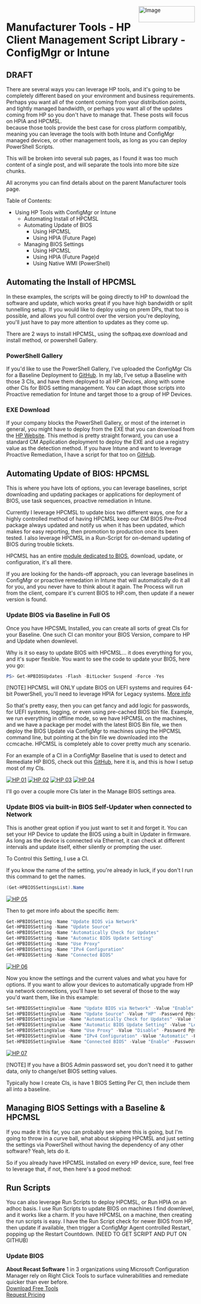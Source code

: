 <img style="float: right;" src="https://docs.recastsoftware.com/media/Recast-Logo-Dark_Horizontal_nav.png"  alt="Image" height="43" width="150">

# Manufacturer Tools - HP Client Management Script Library - ConfigMgr or Intune

## **DRAFT**

There are several ways you can leverage HP tools, and it's going to be completely different based on your environment and business requirements.  Perhaps you want all of the content coming from your distribution points, and tightly managed bandwidth, or perhaps you want all of the updates coming from HP so you don't have to manage that.  These posts will focus on HPIA and HPCMSL.  
because those tools provide the best case for cross platform compatibly, meaning you can leverage the tools with both Intune and ConfigMgr managed devices, or other management tools, as long as you can deploy PowerShell Scripts.

This will be broken into several sub pages, as I found it was too much content of a single post, and will separate the tools into more bite size chunks.

All acronyms you can find details about on the parent Manufacturer tools page.

Table of Contents:

- Using HP Tools with ConfigMgr or Intune
  - Automating Install of HPCMSL
  - Automating Update of BIOS
    - Using HPCMSL
    - Using HPIA (Future Page)
  - Managing BIOS Settings
    - Using HPCMSL
    - Using HPIA (Future Page)d
    - Using Native WMI (PowerShell)

## Automating the Install of HPCMSL

In these examples, the scripts will be going directly to HP to download the software and update, which works great if you have high bandwidth or split tunnelling setup.  If you would like to deploy using on prem DPs, that too is possible, and allows you full control over the version you're deploying, you'll just have to pay more attention to updates as they come up.

There are 2 ways to install HPCMSL, using the softpaq.exe download and install method, or powershell Gallery.  

### PowerShell Gallery

If you'd like to use the PowerShell Gallery, I've uploaded the ConfigMgr CIs for a Baseline Deployment to [GitHub](https://github.com/gwblok/garytown/tree/master/hardware/HP/ConfigItems).  In my lab, I've setup a Baseline with those 3 CIs, and have them deployed to all HP Devices, along with some other CIs for BIOS setting management.  You can adapt those scripts into Proactive remediation for Intune and target those to a group of HP Devices.

### EXE Download

If your company blocks the PowerShell Gallery, or most of the internet in general, you might have to deploy from the EXE that you can download from the [HP Website](https://www.hp.com/us-en/ads/clientmanagement/download.html).  This method is pretty straight forward, you can use a standard CM Application deployment to deploy the EXE and use a registry value as the detection method.  If you have Intune and want to leverage Proactive Remediation, I have a script for that too on [GitHub](https://github.com/gwblok/garytown/blob/master/Intune/Update-HPCSML.ps1).  
## Automating Update of BIOS: HPCMSL

This is where you have lots of options, you can leverage baselines, script downloading and updating packages or applications for deployment of BIOS, use task sequences, proactive remediation in Intune.

Currently I leverage HPCMSL to update bios two different ways, one for a highly controlled method of having HPCMSL keep our CM BIOS Pre-Prod package always updated and notify us when it has been updated, which makes for easy reporting, then promotion to production once its been tested.  I also leverage HPCMSL in a Run-Script for on-demand updating of BIOS during trouble tickets.

HPCMSL has an entire [module dedicated to BIOS](https://developers.hp.com/hp-client-management/doc/bios-and-device), download, update, or configuration, it's all there.

If you are looking for the hands-off approach, you can leverage baselines in ConfigMgr or proactive remedation in Intune that will automatically do it all for you, and you never have to think about it again. The Process will run from the client, compare it's current BIOS to HP.com, then update if a newer version is found.  

### Update BIOS via Baseline in Full OS

Once you have HPCSML Installed, you can create all sorts of great CIs for your Baseline.  One such CI can monitor your BIOS Version, compare to HP and Update when downlevel.

Why is it so easy to update BIOS with HPCMSL... it does everything for you, and it's super flexible.  You want to see the code to update your BIOS, here you go:

```PowerShell
PS> Get-HPBIOSUpdates -Flash -BitLocker Suspend -Force -Yes
```

[!NOTE] HPCMSL will ONLY update BIOS on UEFI systems and requires 64-bit PowerShell, you'll need to leverage HPIA for Legacy systems. [More info](https://developers.hp.com/hp-client-management/doc/Get%E2%80%90HPBiosUpdates)

So that's pretty easy, then you can get fancy and add logic for passwords, for UEFI systems, logging, or even using pre-cached BIOS bin file.  Example, we run everything in offline mode, so we have HPCMSL on the machines, and we have a package per model with the latest BIOS Bin file, we then deploy the BIOS Update via ConfigMgr to machines using the HPCMSL command line, but pointing at the bin file we downloaded into the ccmcache.  HPCMSL is completely able to cover pretty much any scenario.  

For an example of a CI in a ConfigMgr Baseline that is used to detect and Remediate HP BIOS, check out this [GitHub](https://github.com/gwblok/garytown/tree/master/hardware/HP/ConfigItems/HPManagementBaseline), here it is, and this is how I setup most of my CIs.

[![HP 01](media/HPBIOSCI01.png)](media/HPBIOSCI01.png)
[![HP 02](media/HPBIOSCI02.png)](media/HPBIOSCI02.png)
[![HP 03](media/HPBIOSCI03.png)](media/HPBIOSCI03.png)
[![HP 04](media/HPBIOSCI04.png)](media/HPBIOSCI04.png)

I'll go over a couple more CIs later in the Manage BIOS settings area.

### Update BIOS via built-in BIOS Self-Updater when connected to Network

This is another great option if you just want to set it and forget it.  You can set your HP Device to update the BIOS using a built in Updater in firmware.  As long as the device is connected via Ethernet, it can check at different intervals and update itself, either silently or prompting the user.

To Control this Setting, I use a CI.

If you know the name of the setting, you're already in luck, if you don't I run this command to get the names.

```PowerShell
(Get-HPBIOSSettingsList).Name
```
[![HP 05](media/HPBIOSCI05.png)](media/HPBIOSCI05.png)

Then to get more info about the specific item:

```PowerShell
Get-HPBIOSSetting -Name "Update BIOS via Network"
Get-HPBIOSSetting -Name "Update Source"
Get-HPBIOSSetting -Name "Automatically Check for Updates"
Get-HPBIOSSetting -Name "Automatic BIOS Update Setting"
Get-HPBIOSSetting -Name "Use Proxy"
Get-HPBIOSSetting -Name "IPv4 Configuration"
Get-HPBIOSSetting -Name "Connected BIOS"
```

[![HP 06](media/HPBIOSCI06.png)](media/HPBIOSCI06.png)

Now you know the settings and the current values and what you have for options.
If you want to allow your devices to automatically upgrade from HP via network connections, you'll have to set several of those to the way you'd want them, like in this example:

```PowerShell
Set-HPBIOSSettingValue -Name "Update BIOS via Network" -Value "Enable" -Password P@ssw0rd
Set-HPBIOSSettingValue -Name "Update Source" -Value "HP" -Password P@ssw0rd
Set-HPBIOSSettingValue -Name "Automatically Check for Updates" -Value "Monthly" -Password P@ssw0rd
Set-HPBIOSSettingValue -Name "Automatic BIOS Update Setting" -Value "Let user decide whether to install updates" -Password P@ssw0rd
Set-HPBIOSSettingValue -Name "Use Proxy" -Value "Disable" -Password P@ssw0rd
Set-HPBIOSSettingValue -Name "IPv4 Configuration" -Value "Automatic" -Password P@ssw0rd
Set-HPBIOSSettingValue -Name "Connected BIOS" -Value "Enable" -Password P@ssw0rd
 ```

[![HP 07](media/HPBIOSCI07.png)](media/HPBIOSCI07.png)

[!NOTE] If you have a BIOS Admin password set, you don't need it to gather data, only to change/set BIOS setting values.

Typically how I create CIs, is have 1 BIOS Setting Per CI, then include them all into a baseline.

## Managing BIOS Settings with a Baseline & HPCMSL

If you made it this far, you can probably see where this is going, but I'm going to throw in a curve ball, what about skipping HPCMSL and just setting the settings via PowerShell without having the dependency of any other software?  Yeah, lets do it.

So if you already have HPCMSL installed on every HP device, sure, feel free to leverage that, if not, then here's a good method:



## Run Scripts

You can also leverage Run Scripts to deploy HPCMSL, or Run HPIA on an adhoc basis.  I use Run Scripts to update BIOS on machines I find downlevel, and it works like a charm.  If you have HPCMSL on a machine, then creating the run scripts is easy.  I have the Run Script check for newer BIOS from HP, then update if available, then trigger a ConfigMgr Agent controlled Restart, popping up the Restart Countdown. (NEED TO GET SCRIPT AND PUT ON GITHUB)

### Update BIOS

**About Recast Software**
1 in 3 organizations using Microsoft Configuration Manager rely on Right Click Tools to surface vulnerabilities and remediate quicker than ever before.  
[Download Free Tools](https://www.recastsoftware.com/?utm_source=cmdocs&utm_medium=referral&utm_campaign=cmdocs#formarea)  
[Request Pricing](https://www.recastsoftware.com/pricing?utm_source=cmdocs&utm_medium=referral&utm_campaign=cmdocs)
